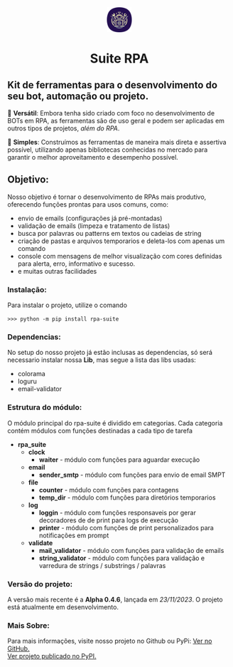 <div align="center">
    <a href='https://pypi.org/project/rpa-suite/' target='_blank'>
        <img src='./logo-rpa-suite.png' alt='Logo - RPA Suite' width='56px'>
    </a>
</div>
<h1 align="center">
    Suite RPA
</h1> 

## Kit de ferramentas para o desenvolvimento do seu bot, automação ou projeto.

:handshake: **Versátil**: Embora tenha sido criado com foco no desenvolvimento de BOTs em RPA, as ferramentas são de uso geral e podem ser aplicadas em outros tipos de projetos, *além do RPA*.

:seedling: **Simples**: Construímos as ferramentas de maneira mais direta e assertiva possível, utilizando apenas bibliotecas conhecidas no mercado para garantir o melhor aproveitamento e desempenho possível.

## Objetivo:

Nosso objetivo é tornar o desenvolvimento de RPAs mais produtivo, oferecendo funções prontas para usos comuns, como:

- envio de emails (configurações já pré-montadas)
- validação de emails (limpeza e tratamento de listas)
- busca por palavras ou patterns em textos ou cadeias de string
- criação de pastas e arquivos temporarios e deleta-los com apenas um comando
- console com mensagens de melhor visualização com cores definidas para alerta, erro, informativo e sucesso.
- e muitas outras facilidades

### Instalação:
Para instalar o projeto, utilize o comando

    >>> python -m pip install rpa-suite

### Dependencias:
No setup do nosso projeto já estão inclusas as dependencias, só será necessario instalar nossa **Lib**, mas segue a lista das libs usadas:
- colorama
- loguru
- email-validator
  
### Estrutura do módulo:
O módulo principal do rpa-suite é dividido em categorias. Cada categoria contém módulos com funções destinadas a cada tipo de tarefa
- **rpa_suite**
    - **clock**
        - **waiter** - módulo com funções para aguardar execução
    - **email**
        - **sender_smtp** - módulo com funções para envio de email SMPT 
    - **file**
        - **counter** - módulo com funções para contagens
        - **temp_dir** - módulo com funções para diretórios temporarios
    - **log**
        - **loggin** - módulo com funções responsaveis por gerar decoradores de de print para logs de execução
        - **printer** - módulo com funções de print personalizados para notificações em prompt
    - **validate**
        - **mail_validator** - módulo com funções para validação de emails
        - **string_validator** - módulo com funções para validação e varredura de strings / substrings / palavras

### Versão do projeto:
A versão mais recente é a **Alpha 0.4.6**, lançada em *23/11/2023*. O projeto está atualmente em desenvolvimento.

### Mais Sobre:

Para mais informações, visite nosso projeto no Github ou PyPi:
<a href='https://github.com/CamiloCCarvalho/rpa_suite' target='_blank'>
    Ver no GitHub.
</a>
</br>
<a href='https://pypi.org/project/rpa-suite/' target='_blank'>
    Ver projeto publicado no PyPI.
</a>
